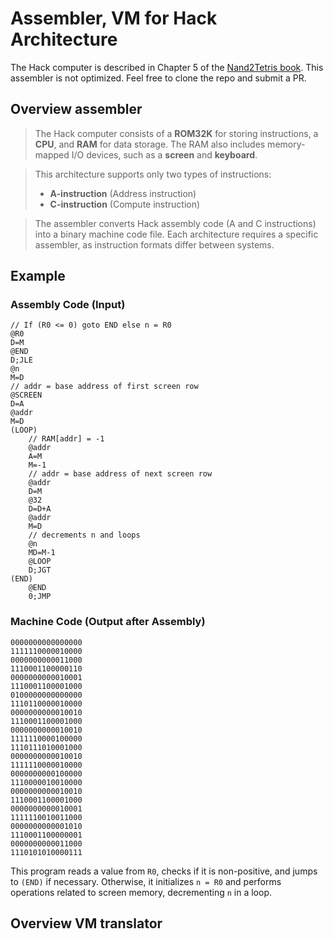 # Assembler, VM for Hack Architecture

The Hack computer is described in Chapter 5 of the [Nand2Tetris book](https://github.com/jherskow/nand2tetris/blob/master/nand2tetris%20BOOK.pdf). This assembler is not optimized. Feel free to clone the repo and submit a PR.

## Overview assembler

> The Hack computer consists of a **ROM32K** for storing instructions, a **CPU**, and **RAM** for data storage. The RAM also includes memory-mapped I/O devices, such as a **screen** and **keyboard**.

> This architecture supports only two types of instructions:
> - **A-instruction** (Address instruction)
> - **C-instruction** (Compute instruction)

> The assembler converts Hack assembly code (A and C instructions) into a binary machine code file. Each architecture requires a specific assembler, as instruction formats differ between systems.

## Example

### Assembly Code (Input)

```assembly
// If (R0 <= 0) goto END else n = R0
@R0
D=M
@END
D;JLE 
@n
M=D
// addr = base address of first screen row
@SCREEN
D=A
@addr
M=D
(LOOP)
    // RAM[addr] = -1
    @addr
    A=M
    M=-1
    // addr = base address of next screen row
    @addr
    D=M
    @32
    D=D+A
    @addr
    M=D
    // decrements n and loops
    @n
    MD=M-1
    @LOOP
    D;JGT
(END)
    @END
    0;JMP
```

### Machine Code (Output after Assembly)

```
0000000000000000
1111110000010000
0000000000011000
1110001100000110
0000000000010001
1110001100001000
0100000000000000
1110110000010000
0000000000010010
1110001100001000
0000000000010010
1111110000100000
1110111010001000
0000000000010010
1111110000010000
0000000000100000
1110000010010000
0000000000010010
1110001100001000
0000000000010001
1111110010011000
0000000000001010
1110001100000001
0000000000011000
1110101010000111
```

This program reads a value from `R0`, checks if it is non-positive, and jumps to `(END)` if necessary. Otherwise, it initializes `n = R0` and performs operations related to screen memory, decrementing `n` in a loop.

## Overview VM translator